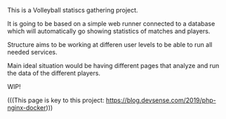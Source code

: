 This is a Volleyball statiscs gathering project.

It is going to be based on a simple web runner connected to a database 
which will automatically go showing statistics of matches and players.

Structure aims to be working at differen user levels to be able to run all 
needed services.

Main ideal situation would be having different pages that analyze and run 
the data of the different players.

WIP!


(((This page is key to this project: https://blog.devsense.com/2019/php-nginx-docker)))